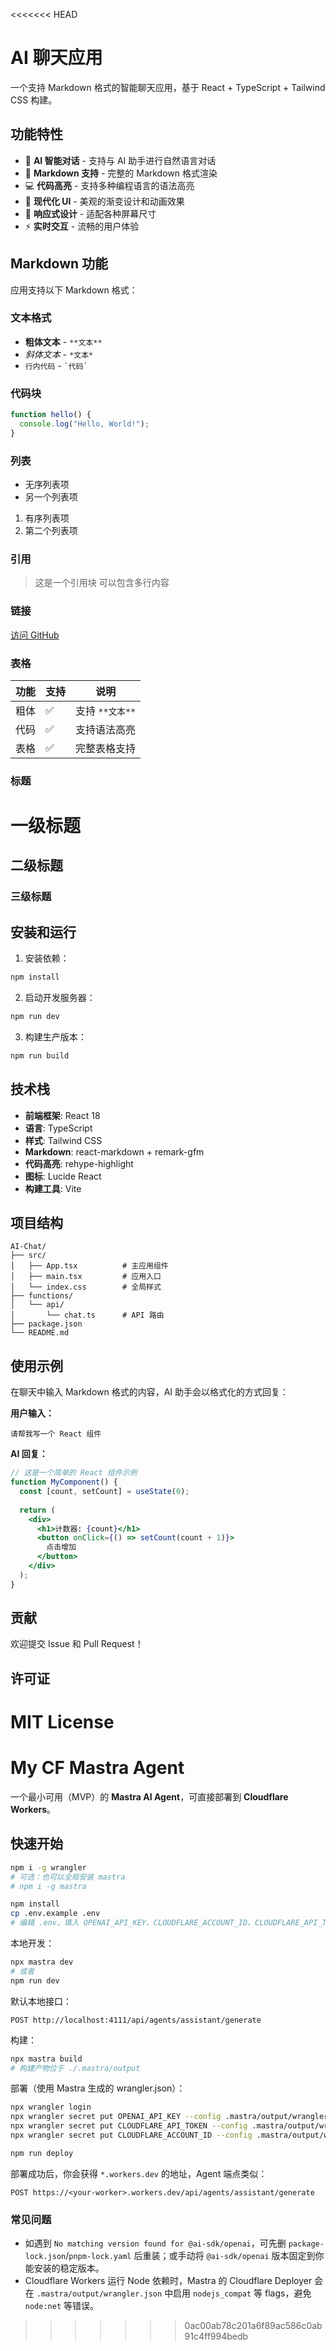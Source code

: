 <<<<<<< HEAD
# AI 聊天应用

一个支持 Markdown 格式的智能聊天应用，基于 React + TypeScript + Tailwind CSS 构建。

## 功能特性

- 🤖 **AI 智能对话** - 支持与 AI 助手进行自然语言对话
- 📝 **Markdown 支持** - 完整的 Markdown 格式渲染
- 💻 **代码高亮** - 支持多种编程语言的语法高亮
- 🎨 **现代化 UI** - 美观的渐变设计和动画效果
- 📱 **响应式设计** - 适配各种屏幕尺寸
- ⚡ **实时交互** - 流畅的用户体验

## Markdown 功能

应用支持以下 Markdown 格式：

### 文本格式
- **粗体文本** - `**文本**`
- *斜体文本* - `*文本*`
- `行内代码` - `` `代码` ``

### 代码块
```javascript
function hello() {
  console.log("Hello, World!");
}
```

### 列表
- 无序列表项
- 另一个列表项

1. 有序列表项
2. 第二个列表项

### 引用
> 这是一个引用块
> 可以包含多行内容

### 链接
[访问 GitHub](https://github.com)

### 表格
| 功能 | 支持 | 说明 |
|------|------|------|
| 粗体 | ✅ | 支持 `**文本**` |
| 代码 | ✅ | 支持语法高亮 |
| 表格 | ✅ | 完整表格支持 |

### 标题
# 一级标题
## 二级标题
### 三级标题

## 安装和运行

1. 安装依赖：
```bash
npm install
```

2. 启动开发服务器：
```bash
npm run dev
```

3. 构建生产版本：
```bash
npm run build
```

## 技术栈

- **前端框架**: React 18
- **语言**: TypeScript
- **样式**: Tailwind CSS
- **Markdown**: react-markdown + remark-gfm
- **代码高亮**: rehype-highlight
- **图标**: Lucide React
- **构建工具**: Vite

## 项目结构

```
AI-Chat/
├── src/
│   ├── App.tsx          # 主应用组件
│   ├── main.tsx         # 应用入口
│   └── index.css        # 全局样式
├── functions/
│   └── api/
│       └── chat.ts      # API 路由
├── package.json
└── README.md
```

## 使用示例

在聊天中输入 Markdown 格式的内容，AI 助手会以格式化的方式回复：

**用户输入：**
```
请帮我写一个 React 组件
```

**AI 回复：**
```jsx
// 这是一个简单的 React 组件示例
function MyComponent() {
  const [count, setCount] = useState(0);
  
  return (
    <div>
      <h1>计数器: {count}</h1>
      <button onClick={() => setCount(count + 1)}>
        点击增加
      </button>
    </div>
  );
}
```

## 贡献

欢迎提交 Issue 和 Pull Request！

## 许可证

MIT License
=======
# My CF Mastra Agent

一个最小可用（MVP）的 **Mastra AI Agent**，可直接部署到 **Cloudflare Workers**。

## 快速开始

```bash
npm i -g wrangler
# 可选：也可以全局安装 mastra
# npm i -g mastra

npm install
cp .env.example .env
# 编辑 .env，填入 OPENAI_API_KEY、CLOUDFLARE_ACCOUNT_ID、CLOUDFLARE_API_TOKEN
```

本地开发：

```bash
npx mastra dev
# 或者
npm run dev
```

默认本地接口：
```
POST http://localhost:4111/api/agents/assistant/generate
```

构建：

```bash
npx mastra build
# 构建产物位于 ./.mastra/output
```

部署（使用 Mastra 生成的 wrangler.json）：

```bash
npx wrangler login
npx wrangler secret put OPENAI_API_KEY --config .mastra/output/wrangler.json
npx wrangler secret put CLOUDFLARE_API_TOKEN --config .mastra/output/wrangler.json
npx wrangler secret put CLOUDFLARE_ACCOUNT_ID --config .mastra/output/wrangler.json

npm run deploy
```

部署成功后，你会获得 `*.workers.dev` 的地址，Agent 端点类似：

```
POST https://<your-worker>.workers.dev/api/agents/assistant/generate
```

### 常见问题
- 如遇到 `No matching version found for @ai-sdk/openai`，可先删 `package-lock.json`/`pnpm-lock.yaml` 后重装；或手动将 `@ai-sdk/openai` 版本固定到你能安装的稳定版本。
- Cloudflare Workers 运行 Node 依赖时，Mastra 的 Cloudflare Deployer 会在 `.mastra/output/wrangler.json` 中启用 `nodejs_compat` 等 flags，避免 `node:net` 等错误。
>>>>>>> 0ac00ab78c201a6f89ac586c0ab91c4ff994bedb
